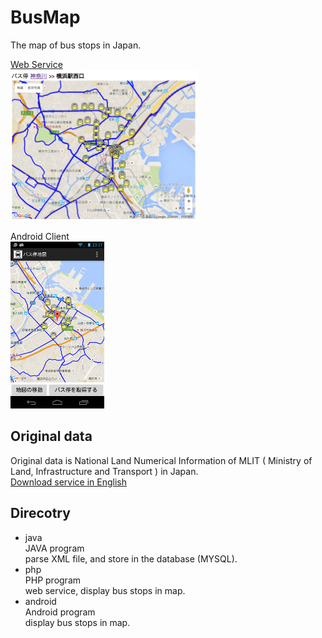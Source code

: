 BusMap
===============

The map of bus stops in Japan.<br/>

[Web Service](http://busmap.ohwada.jp/) <br/>
<img src="https://raw.githubusercontent.com/ohwada/BusMap/master/docs/php/screenshot.png" width="300" />

Android Client <br/>
<img src="https://raw.githubusercontent.com/ohwada/BusMap/master/docs/android/google_play/screenshot/5_get.png" width="150"  />

## Original data
Original data is National Land Numerical Information of MLIT ( Ministry of Land, Infrastructure and Transport ) in Japan.<br/>
[Download service in English](http://nlftp.mlit.go.jp/ksj-e/)

## Direcotry
- java <br/>
JAVA program<br/>
parse XML file, and store in the database (MYSQL). <br/>
- php <br/>
PHP program<br/>
web service, display bus stops in map. <br/>
- android <br/>
Android program<br/>
display bus stops in map. <br/>
